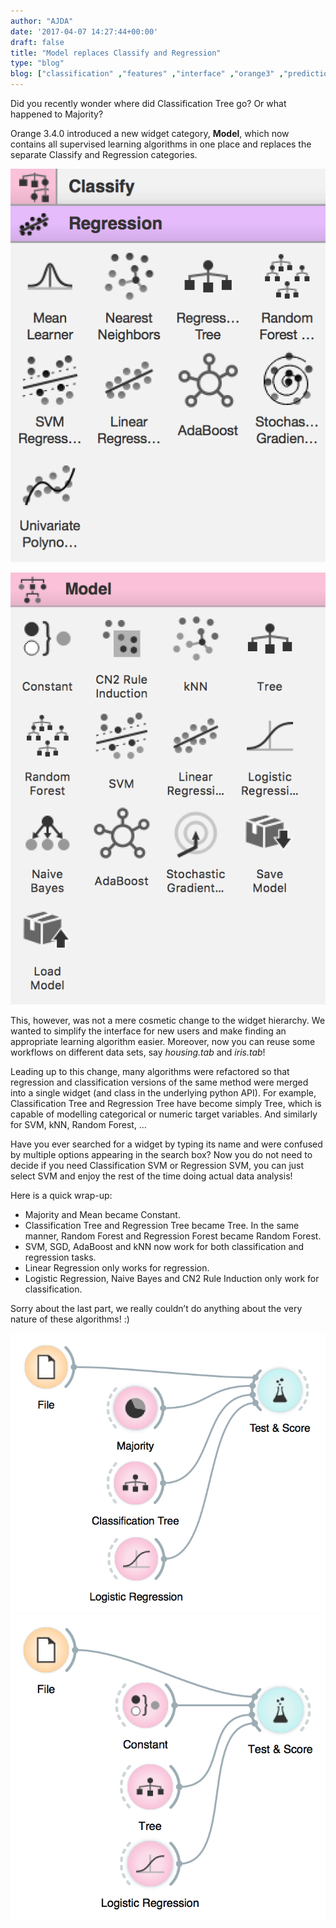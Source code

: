 ```yaml
---
author: "AJDA"
date: '2017-04-07 14:27:44+00:00'
draft: false
title: "Model replaces Classify and Regression"
type: "blog"
blog: ["classification" ,"features" ,"interface" ,"orange3" ,"prediction" ,"predictive  analytics" ,"regression" ,"toolbox" ,"update" ]
---
```


Did you recently wonder where did Classification Tree go? Or what happened to Majority?

Orange 3.4.0 introduced a new widget category, **Model**, which now contains all supervised learning algorithms in one place and replaces the separate Classify and Regression categories.

![](Screen-Shot-2017-04-07-at-15.51.36.png)

![](Screen-Shot-2017-04-07-at-15.41.12.png)

This, however, was not a mere cosmetic change to the widget hierarchy. We wanted to simplify the interface for new users and make finding an appropriate learning algorithm easier. Moreover, now you can reuse some workflows on different data sets, say _housing.tab_ and _iris.tab_!

Leading up to this change, many algorithms were refactored so that regression and classification versions of the same method were merged into a single widget (and class in the underlying python API). For example, Classification Tree and Regression Tree have become simply Tree, which is capable of modelling categorical or numeric target variables. And similarly for SVM, kNN, Random Forest, …

Have you ever searched for a widget by typing its name and were confused by multiple options appearing in the search box? Now you do not need to decide if you need Classification SVM or Regression SVM, you can just select SVM and enjoy the rest of the time doing actual data analysis!



Here is a quick wrap-up:

* Majority and Mean became Constant.
* Classification Tree and Regression Tree became Tree. In the same manner, Random Forest and Regression Forest became Random Forest.
* SVM, SGD, AdaBoost and kNN now work for both classification and regression tasks.
* Linear Regression only works for regression.
* Logistic Regression, Naive Bayes and CN2 Rule Induction only work for classification.

Sorry about the last part, we really couldn’t do anything about the very nature of these algorithms! :)



![](Screen-Shot-2017-04-07-at-15.51.12.png)
![](Screen-Shot-2017-04-07-at-15.45.21.png)



